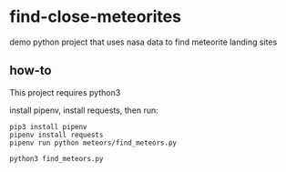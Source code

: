 # find-close-meteorites
demo python project that uses nasa data to find meteorite landing sites

## how-to
This project requires python3

install pipenv, install requests, then run:

```
pip3 install pipenv
pipenv install requests
pipenv run python meteors/find_meteors.py
```

`python3 find_meteors.py`
